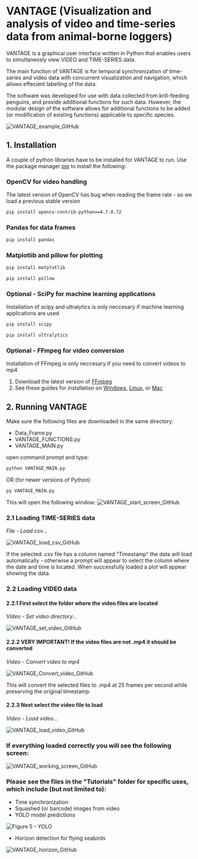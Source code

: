 # VANTAGE (Visualization and analysis of video and time-series data from animal-borne loggers)

VANTAGE is a graphical user interface written in Python that enables users to simultaneosly view VIDEO and TIME-SERIES data. 

The main function of VANTAGE is for temporal synchronization of time-series and video data with concurrent visualization and navigation, which allows effecient labelling of the data.

The software was developed for use with data collected from krill-feeding penguins, and provide additional functions for such data. However, the modular design of the software allows for additional functions to be added (or modification of existing functions) applicable to specific species.

![VANTAGE_example_GitHub](https://github.com/sschoombie/VANTAGE/assets/49139080/e9be375d-1d1c-4ee8-b3dc-e74a0e1a0d43)


## 1. Installation 
A couple of python libraries have to be installed for VANTAGE to run.
Use the package manager [pip](https://pip.pypa.io/en/stable/) to install the following:

### OpenCV for video handling
The latest version of OpenCV has bug when reading the frame rate - so we load a previous stable version
```bash
pip install opencv-contrib-python==4.7.0.72
```
### Pandas for data frames
```bash
pip install pandas
```
### Matplotlib and pillow for plotting
```bash
pip install matplotlib
```
```bash
pip install pillow
```
### Optional - SciPy for machine learning applications
Installation of scipy and ultralytics is only neccesary if machine learning applications are used
```bash
pip install scipy
```
```bash
pip install ultralytics
```
### Optional - FFmpeg for video conversion
Installation of FFmpeg is only neccesary if you need to convert videos to mp4
1. Download the latest version of [FFmpeg](https://ffmpeg.org/download.html)
2. See these guides for installation on [Windows](https://www.geeksforgeeks.org/how-to-install-ffmpeg-on-windows/), [Linux](https://www.redswitches.com/blog/install-ffmpeg-on-ubuntu-and-linux/), or [Mac](https://phoenixnap.com/kb/ffmpeg-mac)

## 2. Running VANTAGE
Make sure the following files are downloaded in the same directory:
- Data_Frame.py
- VANTAGE_FUNCTIONS.py
- VANTAGE_MAIN.py

open command prompt and type:
```bash
python VANTAGE_MAIN.py
```
OR (for newer versions of Python)
```bash
py VANTAGE_MAIN.py
```

This will open the following window:
![VANTAGE_start_screen_GitHub](https://github.com/sschoombie/VANTAGE/assets/49139080/a315a6cd-8068-4fcd-8a1f-4f6792864c68)


### 2.1 Loading TIME-SERIES data

<i>File - Load csv...</i>

![VANTAGE_load_csv_GitHub](https://github.com/sschoombie/VANTAGE/assets/49139080/7acb7230-1783-47c3-8cdd-a4f642767952)

If the selected .csv file has a column named "Timestamp" the data will load automatically - otherwise a prompt will appear to select the column where the date and time is located.
When successfully loaded a plot will appear showing the data.


### 2.2 Loading VIDEO data

#### 2.2.1 First select the folder where the video files are located


<i>Video - Set video directory...</i>


![VANTAGE_set_video_GitHub](https://github.com/sschoombie/VANTAGE/assets/49139080/a9ea123d-0cc7-4a41-977c-34a6d35c0869)


#### 2.2.2 VERY IMPORTANT! If the video files are not .mp4 it should be converted


<i>Video - Convert video to mp4</i>


![VANTAGE_Convert_video_GitHub](https://github.com/sschoombie/VANTAGE/assets/49139080/63c02fe3-4f76-4625-9eb2-1edab149117d)

This will convert the selected files to .mp4 at 25 frames per second while preserving the original timestamp.


#### 2.2.3 Next select the video file to load


<i>Video - Load video...</i>


![VANTAGE_load_video_GitHub](https://github.com/sschoombie/VANTAGE/assets/49139080/476a05c5-6e9b-4528-b246-5f19b0b5692a)


### If everything loaded correctly you will see the following screen:


![VANTAGE_working_screen_GitHub](https://github.com/sschoombie/VANTAGE/assets/49139080/84842d34-4903-4ee1-b242-17943c80b119)


### Please see the files in the "Tutorials" folder for specific uses, which include (but not limited to):
- Time synchronization
- Squashed (or barcode) images from video
- YOLO model predictions

 ![Figure 5 - YOLO](https://github.com/sschoombie/VANTAGE/assets/49139080/d3ec5742-db52-4c7b-9e85-f961da9d50d6)

 - Horizon detection for flying seabirds

![VANTAGE_horizon_GitHub](https://github.com/user-attachments/assets/d16415ee-1b6f-403c-86b9-98a99c4d38d0)





